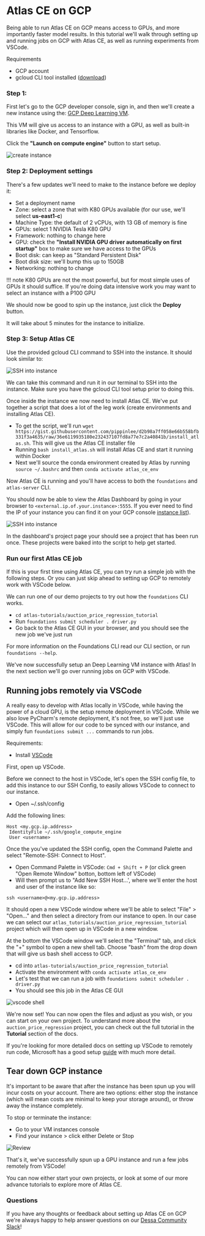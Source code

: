 # Atlas CE on GCP

Being able to run Atlas CE on GCP means access to GPUs, and more importantly faster model results. In this tutorial we'll walk through setting up and running jobs on GCP with Atlas CE, as well as running experiments from VSCode.

Requirements

* GCP account
* gcloud CLI tool installed (<a target="_blank" href="https://cloud.google.com/sdk/downloads/">download</a>)


### Step 1: 

First let's go to the GCP developer console, sign in, and then we'll create a new instance using the: <a target="_blank" href="https://console.cloud.google.com/marketplace/details/click-to-deploy-images/deeplearning">GCP Deep Learning VM</a>.

This VM will give us access to an instance with a GPU, as well as built-in libraries like Docker, and Tensorflow.

Click the **"Launch on compute engine"** button to start setup.

![create instance](../assets/images/gcp-create-instance.png)

### Step 2: Deployment settings

There's a few updates we'll need to make to the instance before we deploy it:

* Set a deployment name
* Zone: select a zone that with K80 GPUs available (for our use, we'll select **us-east1-c**)
* Machine Type: the default of 2 vCPUs, with 13 GB of memory is fine
* GPUs: select 1 NVIDIA Tesla K80 GPU
* Framework: nothing to change here
* GPU: check the **"Install NVIDIA GPU driver automatically on first startup"** box to make sure we have access to the GPUs
* Boot disk: can keep as "Standard Persistent Disk"
* Boot disk size: we'll bump this up to 150GB
* Networking: nothing to change

!!! note
    K80 GPUs are not the most powerful, but for most simple uses of GPUs it should suffice. If you're doing data intensive work you may want to select an instance with a P100 GPU

We should now be good to spin up the instance, just click the **Deploy** button.

It will take about 5 minutes for the instance to initialize.

### Step 3: Setup Atlas CE

Use the provided gcloud CLI command to SSH into the instance. It should look similar to:

![SSH into instance](../assets/images/gcp-ssh-instance.png)

We can take this command and run it in our terminal to SSH into the instance. Make sure you have the gcloud CLI tool setup prior to doing this.

Once inside the instance we now need to install Atlas CE. We've put together a script that does a lot of the leg work (create environments and installing Atlas CE).

* To get the script, we'll run `wget https://gist.githubusercontent.com/pippinlee/d2b98a7ff058e66b558bfb331f3a4635/raw/36e6119935180e232437107fd8a77e7c2a40841b/install_atlas.sh`. This will give us the Atlas CE installer file
* Running `bash install_atlas.sh` will install Atlas CE and start it running within Docker
* Next we'll source the conda environment created by Atlas by running `source ~/.bashrc` and then `conda activate atlas_ce_env`

Now Atlas CE is running and you'll have access to both the `foundations` and `atlas-server` CLI.

You should now be able to view the Atlas Dashboard by going in your browser to `<external.ip.of.your.instance>:5555`. If you ever need to find the IP of your instance you can find it on your GCP console <a target="_blank" href="https://console.cloud.google.com/compute/instances">instance list</a>).

![SSH into instance](../assets/images/gcp-ssh-ip.png)

In the dashboard's project page your should see a project that has been run once. These projects were baked into the script to help get started.

### Run our first Atlas CE job

If this is your first time using Atlas CE, you can try run a simple job with the following steps. Or you can just skip ahead to setting up GCP to remotely work with VSCode below.

We can run one of our demo projects to try out how the `foundations` CLI works.

* `cd atlas-tutorials/auction_price_regression_tutorial`
* Run `foundations submit scheduler . driver.py`
* Go back to the Atlas CE GUI in your browser, and you should see the new job we've just run

For more information on the Foundations CLI read our CLI section, or run `foundations --help`.

We've now successfully setup an Deep Learning VM instance with Atlas! In the next section we'll go over running jobs on GCP with VSCode.

## Running jobs remotely via VSCode

A really easy to develop with Atlas locally in VSCode, while having the power of a cloud GPU, is the setup remote deployment in VSCode. While we also love PyCharm's remote deployment, it's not free, so we'll just use VSCode. This will allow for our code to be synced with our instance, and simply fun `foundations submit ...` commands to run jobs.

Requirements:

* Install <a target="_blank" href="https://code.visualstudio.com/">VSCode</a>

First, open up VSCode.

Before we connect to the host in VSCode, let's open the SSH config file, to add this instance to our SSH Config, to easily allows VSCode to connect to our instance.

* Open ~/.ssh/config

Add the following lines:

```
Host <my.gcp.ip.address>
 IdentityFile ~/.ssh/google_compute_engine
 User <username>
```

Once the you've updated the SSH config, open the Command Palette and select "Remote-SSH: Connect to Host".

* Open Command Palette in VSCode: `Cmd + Shift + P` (or click green "Open Remote Window" botton, bottom left of VSCode)
* Will then prompt us to "Add New SSH Host...', where we'll enter the host and user of the instance like so:

`ssh <username>@<my.gcp.ip.address>`

It should open a new VSCode window where we'll be able to select "File" > "Open..." and then select a directory from our instance to open. In our case we can select our `atlas_tutorials/auction_price_regression_tutorial` project which will then open up in VSCode in a new window.

At the bottom the VSCode window we'll select the "Terminal" tab, and click the "+" symbol to open a new shell tab. Choose "bash" from the drop down that will give us bash shell access to GCP.

* cd into `atlas-tutorials/auction_price_regression_tutorial`
* Activate the environment with `conda activate atlas_ce_env`
* Let's test that we can run a job with  `foundations submit scheduler . driver.py`
* You should see this job in the Atlas CE GUI

![vscode shell ](../assets/images/gcp-vscode.png)

We're now set! You can now open the files and adjust as you wish, or you can start on your own project. To understand more about the `auction_price_regression` project, you can check out the full tutorial in the **Tutorial** section of the docs.

If you're looking for more detailed docs on setting up VSCode to remotely run code, Microsoft has a good setup <a target="_blank" href="https://code.visualstudio.com/docs/remote/ssh#_remembering-hosts-you-connect-to-frequently">guide</a> with much more detail.

## Tear down GCP instance

It's important to be aware that after the instance has been spun up you will incur costs on your account. There are two options: either stop the instance (which will mean costs are minimal to keep your storage around), or throw away the instance completely.

To stop or terminate the instance:

* Go to your VM instances console
* Find your instance > click either Delete or Stop

![Review ](../assets/images/gcp-stop-instance.png)

That's it, we've successfully spun up a GPU instance and run a few jobs remotely from VSCode!

You can now either start your own projects, or look at some of our more advance tutorials to explore more of Atlas CE.

### Questions

If you have any thoughts or feedback about setting up Atlas CE on GCP we're always happy to help answer questions on our <a href="https://dessa-community.slack.com/join/shared_invite/enQtNzY5MTA3OTMxNTkwLWUyZDYzM2JmMDk0N2NjNjVhZDU5NTc1ODEzNzJjMzRlMDcyYmY3ODI1ZWMxYTQ3MzdmNjcyOTVhMzg2MjkwYmY" target="_blank">Dessa Community Slack</a>!
